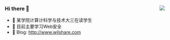 ### Hi there 👋             <img align="right" src="https://github-readme-stats.vercel.app/api?username=KpLi0rn&show_icons=true&theme=radical">
- 🔭 某学院计算计科学与技术大三在读学生      
- 🌱 目前主要学习Web安全
- 🍔 Blog: http://www.wjlshare.com
